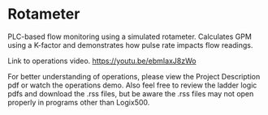 # Rotameter
PLC-based flow monitoring using a simulated rotameter. Calculates GPM using a K-factor and demonstrates how pulse rate impacts flow readings.

Link to operations video. https://youtu.be/ebmIaxJ8zWo

For better understanding of operations, please view the Project Description pdf or watch the operations demo. Also feel free to review the ladder logic pdfs and download the .rss files, but be aware the .rss files may not open properly in programs other than Logix500.
